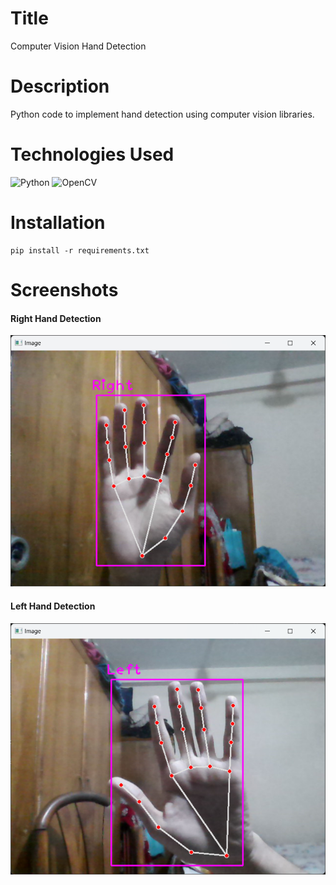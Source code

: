 # Title
Computer Vision Hand Detection

# Description
Python code to implement hand detection using computer vision libraries.

# Technologies Used
![Python](https://img.shields.io/badge/Python-FFD43B?style=for-the-badge&logo=python&logoColor=blue)
![OpenCV](https://img.shields.io/badge/OpenCV-27338e?style=for-the-badge&logo=OpenCV&logoColor=white)

# Installation
```shell
pip install -r requirements.txt
```
# Screenshots
#### Right Hand Detection
![Right Hand Detection](https://github.com/Aparup-Dhar/Computer-Vision-Hand-Detection/blob/782672871e9d4e3476d8a1fc2a76b3e636a9e81a/screenshots/Screenshot%202024-11-13%20114240.png)
#### Left Hand Detection
![Left Hand Detection](https://github.com/Aparup-Dhar/Computer-Vision-Hand-Detection/blob/782672871e9d4e3476d8a1fc2a76b3e636a9e81a/screenshots/Screenshot%202024-11-13%20114332.png)

